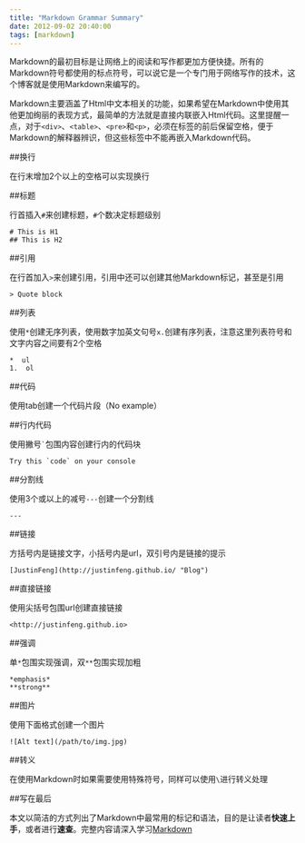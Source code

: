 ```yaml
---
title: "Markdown Grammar Summary"
date: 2012-09-02 20:40:00
tags: [markdown]
---
```


Markdown的最初目标是让网络上的阅读和写作都更加方便快捷。所有的Markdown符号都使用的标点符号，可以说它是一个专门用于网络写作的技术，这个博客就是使用Markdown来编写的。

Markdown主要涵盖了Html中文本相关的功能，如果希望在Markdown中使用其他更加绚丽的表现方式，最简单的方法就是直接内联嵌入Html代码。这里提醒一点，对于`<div>`、`<table>`、`<pre>`和`<p>`，必须在标签的前后保留空格，便于Markdown的解释器辨识，但这些标签中不能再嵌入Markdown代码。

##换行

在行末增加2个以上的空格可以实现换行

##标题

行首插入`#`来创建标题，`#`个数决定标题级别

	# This is H1
	## This is H2

##引用

在行首加入`>`来创建引用，引用中还可以创建其他Markdown标记，甚至是引用

	> Quote block

##列表

使用`*`创建无序列表，使用数字加英文句号`x.`创建有序列表，注意这里列表符号和文字内容之间要有2个空格

	*  ul
	1.  ol

##代码

使用tab创建一个代码片段（No example）

##行内代码

使用撇号`` ` ``包围内容创建行内的代码块

	Try this `code` on your console

##分割线

使用3个或以上的减号`---`创建一个分割线

	---

##链接

方括号内是链接文字，小括号内是url，双引号内是链接的提示

	[JustinFeng](http://justinfeng.github.io/ "Blog")

##直接链接

使用尖括号包围url创建直接链接

	<http://justinfeng.github.io>

##强调

单`*`包围实现强调，双`**`包围实现加粗

	*emphasis*
	**strong**

##图片

使用下面格式创建一个图片

	![Alt text](/path/to/img.jpg)

##转义

在使用Markdown时如果需要使用特殊符号，同样可以使用`\`进行转义处理

##写在最后

本文以简洁的方式列出了Markdown中最常用的标记和语法，目的是让读者**快速上手**，或者进行**速查**。完整内容请深入学习[Markdown](http://daringfireball.net/projects/markdown/syntax "Markdown")
